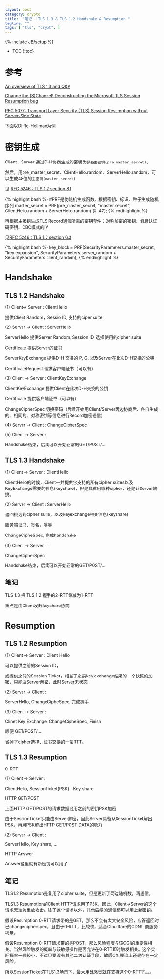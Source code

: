 ```yaml
---
layout: post
category: crypto
title:  "笔记 ：TLS 1.3 & TLS 1.2 Handshake & Resumption "
tagline: ""
tags: [ "tls", "crypt", ] 
---
```

{% include JB/setup %}

* TOC
{:toc}

# 参考

[An overview of TLS 1.3 and Q&A](https://blog.cloudflare.com/tls-1-3-overview-and-q-and-a/)

[Change the (S)Channel! Deconstructing the Microsoft TLS Session Resumption bug](https://blog.cloudflare.com/microsoft-tls-downgrade-schannel-bug/)

[RFC 5077: Transport Layer Security (TLS) Session Resumption without Server-Side State](https://tools.ietf.org/html/rfc5077#section-4)


下面以Diffle-Hellman为例

# 密钥生成

Client、Server 通过D-H协商生成的密钥为``预备主密钥(pre_master_secret)``，

然后，用pre_master_secret、ClientHello.random、ServerHello.random，可以生成48位的``主密钥(master_secret)``

见 [RFC 5246 : TLS 1.2 section 8.1](https://tools.ietf.org/html/rfc5246)

{% highlight bash %}
#PRF是伪随机生成函数，根据密钥、标识、种子生成随机序列
master_secret = PRF(pre_master_secret, "master secret",
                  ClientHello.random + ServerHello.random)
                  [0..47];
{% endhighlight %}

再根据主密钥生成TLS Record通信所需的密钥套件：对称加密的密钥、消息认证码密钥、CBC模式的IV

见[RFC 5246 : TLS 1.2 section 6.3](https://tools.ietf.org/html/rfc5246)

{% highlight bash %}
key_block = PRF(SecurityParameters.master_secret,
                      "key expansion",
                      SecurityParameters.server_random +
                      SecurityParameters.client_random);
{% endhighlight %}

# Handshake

## TLS 1.2 Handshake

(1) Client-> Server : ClientHello 

提供Client Random，Sessio ID, 支持的ciper suite

(2) Server -> Client : ServerHello 

ServerHello 提供Server Random, Session ID, 选择使用的cipher suite

Certificate 提供Server的证书

ServerKeyExchange 提供D-H 交换的 P, G, 以及Server在此次D-H交换的公钥

CertificateRequest 请求客户端证书（可以有）

(3) Client -> Server : ClientKeyExchange

ClientKeyExchange 提供Client在此次D-H交换的公钥

Certificate 提供客户端证书（可以有）

ChangeCipherSpec 切换密码（后续开始用Client/Server两边协商后、各自生成的、相同的、对称密钥等信息进行Record加密通信）

(4) Server -> Client :  ChangeCipherSpec

(5) Client -> Server :  

Handshake结束，后续可以开始正常的GET/POST/...

## TLS 1.3 Handshake

(1) Client -> Server : ClientHello

ClientHello的时候，Client一并提供它支持的所有cipher suites以及KeyExchange需要的信息(keyshare)，但是具体用哪种cipher，还是让Server端挑。

(2) Server -> Client : ServerHello

返回挑选的cipher suite，以及keyexchange相关信息(keyshare)

服务端证书、签名，等等

ChangeCipheSpec, 完成handshake

(3) Client -> Server ：

ChangeCipherSpec

Handshake结束，后续可以开始正常的GET/POST/...

## 笔记

TLS 1.3 把 TLS 1.2 握手的2-RTT缩减为1-RTT

重点是由Client发起keyshare协商

# Resumption 

## TLS 1.2 Resumption

(1) Client -> Server : Client Hello

可以提供之前的Session ID，

或提供之前的Session Ticket，相当于之前key exchange结果的一个快照的加密，只能由Server解密，此时Server无状态

(2) Server -> Client : 

ServerHello, ChangeCipheSpec, 完成握手

(3) Client -> Server :

Clinet Key Exchange, ChangeCipheSpec, Finish

顺便 GET/POST/....

省掉了cipher选择、证书交换的一轮RTT。

## TLS 1.3 Resumption

0-RTT

(1) Client -> Server : 

ClientHello, SessionTicket(PSK)，Key share

HTTP GET/POST

上面HTTP GET/POST的请求数据沿用之前的密钥PSK加密

由于SessionTicket只能由Server解密，因此Server具备从SessionTicket解出PSK，再用PSK解出HTTP GET/POST DATA的能力

(2) Server -> Client :

ServerHello, Key share, ...

HTTP Answer

Answer这里就有新密钥可以用了

## 笔记

TLS1.2 Resumption是复用了cipher suite，但是更新了两边随机数，再通信。

TLS1.3 Resumption的Client HTTP请求用了PSK，因此，Client->Server的这个请求无法防重放攻击。除了这个请求以外，其他后续的通信都可以用上新密钥。

假设Resumption 0-RTT请求带的是GET，那么不会有太大安全风险，应答返回时已changecipherspec，且由于0-RTT，比较快，适合Cloudfare的CDN厂商服务场景。

假设Resumption 0-RTT请求带的是POST，那么风险程度与该CGI的重要性相关。当然风险触发的概率与该敏感操作是否允许在0-RTT即时触发相关。这个实际概率一般较小，不过只要没有其他二次认证手段，敏感CGI理论上还是存在一定风险。

所以SessionTicket在TLS1.3场景下，最大用处感觉就在支持这个0-RTT了。。。
